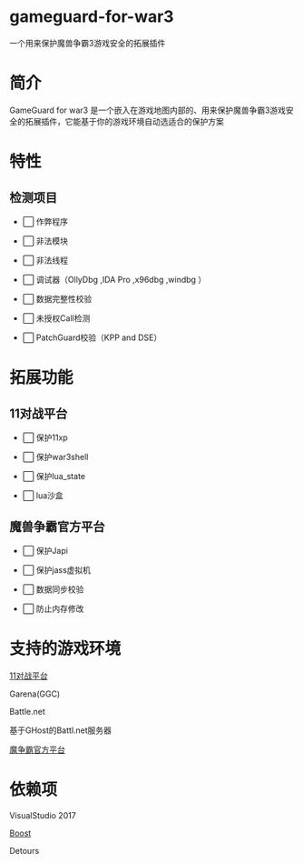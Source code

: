 # gameguard-for-war3
一个用来保护魔兽争霸3游戏安全的拓展插件

# 简介

GameGuard for war3 是一个嵌入在游戏地图内部的、用来保护魔兽争霸3游戏安全的拓展插件，它能基于你的游戏环境自动选适合的保护方案

# 特性

## 检测项目

* ⬜ 作弊程序

* ⬜ 非法模块

* ⬜ 非法线程

* ⬜ 调试器（OllyDbg ,IDA Pro ,x96dbg ,windbg ）

* ⬜ 数据完整性校验

* ⬜ 未授权Call检测

* ⬜ PatchGuard校验（KPP and DSE）

# 拓展功能

## 11对战平台

* ⬜ 保护11xp

* ⬜ 保护war3shell

* ⬜ 保护lua_state

* ⬜ lua沙盒

## 魔兽争霸官方平台

* ⬜ 保护Japi

* ⬜ 保护jass虚拟机

* ⬜ 数据同步校验

* ⬜ 防止内存修改


# 支持的游戏环境
 
[11对战平台](http://www.5211game.com/)

Garena(GGC)

Battle.net

基于GHost的Battl.net服务器

[魔争霸官方平台](http://dz.163.com/)

# 依赖项

VisualStudio 2017

[Boost](http://www.boost.org/)

Detours












